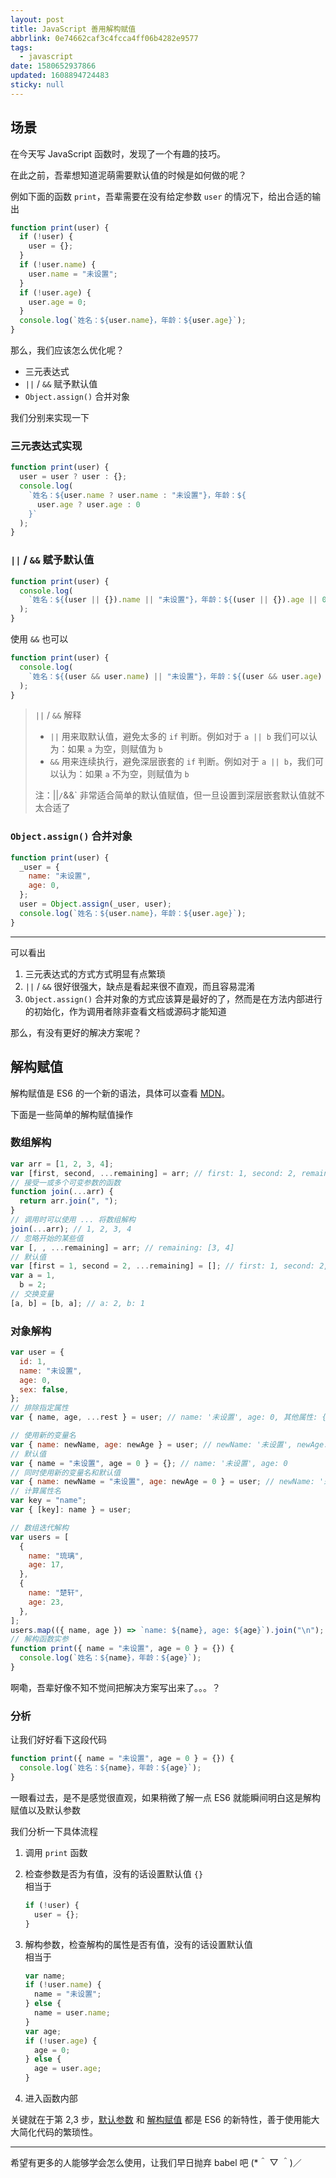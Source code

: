 ```yaml
---
layout: post
title: JavaScript 善用解构赋值
abbrlink: 0e74662caf3c4fcca4ff06b4282e9577
tags:
  - javascript
date: 1580652937866
updated: 1608894724483
sticky: null
---
```


## 场景

在今天写 JavaScript 函数时，发现了一个有趣的技巧。

在此之前，吾辈想知道泥萌需要默认值的时候是如何做的呢？

例如下面的函数 `print`，吾辈需要在没有给定参数 `user` 的情况下，给出合适的输出

```js
function print(user) {
  if (!user) {
    user = {};
  }
  if (!user.name) {
    user.name = "未设置";
  }
  if (!user.age) {
    user.age = 0;
  }
  console.log(`姓名：${user.name}，年龄：${user.age}`);
}
```

那么，我们应该怎么优化呢？

- 三元表达式
- `||` / `&&` 赋予默认值
- `Object.assign()` 合并对象

我们分别来实现一下

### 三元表达式实现

```js
function print(user) {
  user = user ? user : {};
  console.log(
    `姓名：${user.name ? user.name : "未设置"}，年龄：${
      user.age ? user.age : 0
    }`
  );
}
```

### `||` / `&&` 赋予默认值

```js
function print(user) {
  console.log(
    `姓名：${(user || {}).name || "未设置"}，年龄：${(user || {}).age || 0}`
  );
}
```

使用 `&&` 也可以

```js
function print(user) {
  console.log(
    `姓名：${(user && user.name) || "未设置"}，年龄：${(user && user.age) || 0}`
  );
}
```

> `||` / `&&` 解释
>
> - `||` 用来取默认值，避免太多的 `if` 判断。例如对于 `a || b` 我们可以认为：如果 `a` 为空，则赋值为 `b`
> - `&&` 用来连续执行，避免深层嵌套的 `if` 判断。例如对于 `a || b`，我们可以认为：如果 `a` 不为空，则赋值为 `b`
>
> 注：||`/`&&\` 非常适合简单的默认值赋值，但一旦设置到深层嵌套默认值就不太合适了

### `Object.assign()` 合并对象

```js
function print(user) {
  _user = {
    name: "未设置",
    age: 0,
  };
  user = Object.assign(_user, user);
  console.log(`姓名：${user.name}，年龄：${user.age}`);
}
```

---

可以看出

1.  三元表达式的方式方式明显有点繁琐
1.  `||` / `&&` 很好很强大，缺点是看起来很不直观，而且容易混淆
1.  `Object.assign()` 合并对象的方式应该算是最好的了，然而是在方法内部进行的初始化，作为调用者除非查看文档或源码才能知道

那么，有没有更好的解决方案呢？

## 解构赋值

解构赋值是 ES6 的一个新的语法，具体可以查看 [MDN](https://developer.mozilla.org/zh-CN/docs/Web/JavaScript/Reference/Operators/Destructuring_assignment)。

下面是一些简单的解构赋值操作

### 数组解构

```js
var arr = [1, 2, 3, 4];
var [first, second, ...remaining] = arr; // first: 1, second: 2, remaining: [3, 4]
// 接受一或多个可变参数的函数
function join(...arr) {
  return arr.join(", ");
}
// 调用时可以使用 ... 将数组解构
join(...arr); // 1, 2, 3, 4
// 忽略开始的某些值
var [, , ...remaining] = arr; // remaining: [3, 4]
// 默认值
var [first = 1, second = 2, ...remaining] = []; // first: 1, second: 2, remaining:
var a = 1,
  b = 2;
// 交换变量
[a, b] = [b, a]; // a: 2, b: 1
```

### 对象解构

```js
var user = {
  id: 1,
  name: "未设置",
  age: 0,
  sex: false,
};
// 排除指定属性
var { name, age, ...rest } = user; // name: '未设置', age: 0, 其他属性: { "id": 1,"sex": false }

// 使用新的变量名
var { name: newName, age: newAge } = user; // newName: '未设置', newAge: 0
// 默认值
var { name = "未设置", age = 0 } = {}; // name: '未设置', age: 0
// 同时使用新的变量名和默认值
var { name: newName = "未设置", age: newAge = 0 } = user; // newName: '未设置', newAge: 0
// 计算属性名
var key = "name";
var { [key]: name } = user;

// 数组迭代解构
var users = [
  {
    name: "琉璃",
    age: 17,
  },
  {
    name: "楚轩",
    age: 23,
  },
];
users.map(({ name, age }) => `name: ${name}, age: ${age}`).join("\n");
// 解构函数实参
function print({ name = "未设置", age = 0 } = {}) {
  console.log(`姓名：${name}，年龄：${age}`);
}
```

啊嘞，吾辈好像不知不觉间把解决方案写出来了。。。？

### 分析

让我们好好看下这段代码

```js
function print({ name = "未设置", age = 0 } = {}) {
  console.log(`姓名：${name}，年龄：${age}`);
}
```

一眼看过去，是不是感觉很直观，如果稍微了解一点 ES6 就能瞬间明白这是解构赋值以及默认参数

我们分析一下具体流程

1.  调用 `print` 函数

1.  检查参数是否为有值，没有的话设置默认值 `{}`\
    相当于

    ```js
    if (!user) {
      user = {};
    }
    ```

1.  解构参数，检查解构的属性是否有值，没有的话设置默认值\
    相当于

    ```js
    var name;
    if (!user.name) {
      name = "未设置";
    } else {
      name = user.name;
    }
    var age;
    if (!user.age) {
      age = 0;
    } else {
      age = user.age;
    }
    ```

1.  进入函数内部

关键就在于第 2,3 步，[默认参数](https://developer.mozilla.org/zh-CN/docs/Web/JavaScript/Reference/Functions/Default_parameters) 和 [解构赋值](https://developer.mozilla.org/zh-CN/docs/Web/JavaScript/Reference/Operators/Destructuring_assignment) 都是 ES6 的新特性，善于使用能大大简化代码的繁琐性。

---

希望有更多的人能够学会怎么使用，让我们早日抛弃 babel 吧 (\*＾ ▽ ＾)／
